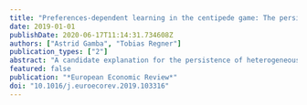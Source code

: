 ```yaml
---
title: "Preferences-dependent learning in the centipede game: The persistence of mistrust"
date: 2019-01-01
publishDate: 2020-06-17T11:14:31.734608Z
authors: ["Astrid Gamba", "Tobias Regner"]
publication_types: ["2"]
abstract: "A candidate explanation for the persistence of heterogeneous behavior in a sequential social dilemma played many times is the existence of heterogeneous preferences. Preferences-dependent conjectures about opponents' behavior are an additional source of heterogeneity. By behaving differently, different preference types acquire different information. Thus, when observing only outcomes of own past interactions heterogeneous and possibly wrong conjectures about opponents' strategies may endogenously arise and persist. In a Centipede game experiment played for forty rounds, we manipulate the type of ex post information and the method of play. We find that, when the game is played in its reduced normal form and subjects have only access to personal statistics, heterogeneity of behavior across preference types persists in the long run. In this case, behavior resembles a self-confirming equilibrium: selfish subjects take at earlier nodes due to an unjustified lack of trust. When subjects have also access to public statistics, heterogeneity disappears: selfish subjects tend to pass more often and play moves towards Bayes Nash equilibrium."
featured: false
publication: "*European Economic Review*"
doi: "10.1016/j.euroecorev.2019.103316"
---
```


